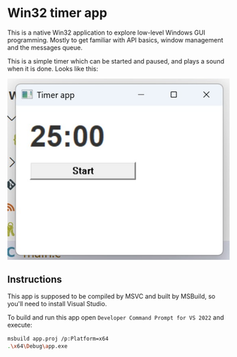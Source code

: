 # Win32 timer app

This is a native Win32 application to explore low-level Windows GUI programming. Mostly to get familiar with API basics, window management and the messages queue.

This is a simple timer which can be started and paused, and plays a sound when it is done. Looks like this:

![Screenshot](./screenshot.jpg)

## Instructions

This app is supposed to be compiled by MSVC and built by MSBuild, so you'll need to install Visual Studio.

To build and run this app open `Developer Command Prompt for VS 2022` and execute:

```sh
msbuild app.proj /p:Platform=x64
.\x64\Debug\app.exe
```